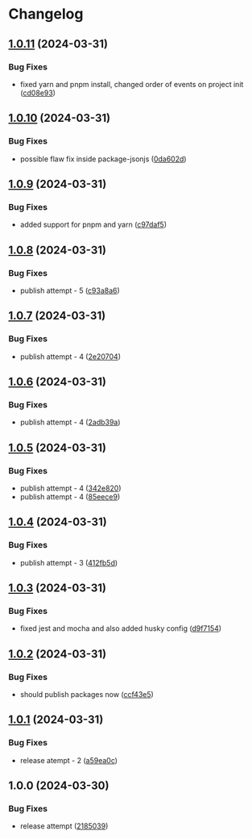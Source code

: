 # Changelog

## [1.0.11](https://github.com/templ-project/create/compare/create-v1.0.10...create-v1.0.11) (2024-03-31)


### Bug Fixes

* fixed yarn and pnpm install, changed order of events on project init ([cd08e93](https://github.com/templ-project/create/commit/cd08e934a181b7d1530ef84d7bfca292b162ffe9))

## [1.0.10](https://github.com/templ-project/create/compare/create-v1.0.9...create-v1.0.10) (2024-03-31)


### Bug Fixes

* possible flaw fix inside package-jsonjs ([0da602d](https://github.com/templ-project/create/commit/0da602d7923295d680937dcc0fca839a06ed35d1))

## [1.0.9](https://github.com/templ-project/create/compare/create-v1.0.8...create-v1.0.9) (2024-03-31)


### Bug Fixes

* added support for pnpm and yarn ([c97daf5](https://github.com/templ-project/create/commit/c97daf5daa7f8a522a75aa1fe62a5e1d26ea7842))

## [1.0.8](https://github.com/templ-project/create/compare/create-v1.0.7...create-v1.0.8) (2024-03-31)


### Bug Fixes

* publish attempt - 5 ([c93a8a6](https://github.com/templ-project/create/commit/c93a8a63e67c8c165f051c7b46749fb9fb13ff34))

## [1.0.7](https://github.com/templ-project/create/compare/create-v1.0.6...create-v1.0.7) (2024-03-31)


### Bug Fixes

* publish attempt - 4 ([2e20704](https://github.com/templ-project/create/commit/2e207044d36598409a9d7b51f212904c70fce5ce))

## [1.0.6](https://github.com/templ-project/create/compare/create-v1.0.5...create-v1.0.6) (2024-03-31)


### Bug Fixes

* publish attempt - 4 ([2adb39a](https://github.com/templ-project/create/commit/2adb39a7d250062f588885f791cd974764d8da21))

## [1.0.5](https://github.com/templ-project/create/compare/create-v1.0.4...create-v1.0.5) (2024-03-31)


### Bug Fixes

* publish attempt - 4 ([342e820](https://github.com/templ-project/create/commit/342e82097888b622f4f52e32cad542f7f48f6b7b))
* publish attempt - 4 ([85eece9](https://github.com/templ-project/create/commit/85eece9635d4735c4c8e8ba429ce13fd07428e8e))

## [1.0.4](https://github.com/templ-project/create/compare/create-v1.0.3...create-v1.0.4) (2024-03-31)


### Bug Fixes

* publish attempt - 3 ([412fb5d](https://github.com/templ-project/create/commit/412fb5d7b955a2afa88d54f472a54eb5b4a6dd5a))

## [1.0.3](https://github.com/templ-project/create/compare/create-v1.0.2...create-v1.0.3) (2024-03-31)


### Bug Fixes

* fixed jest and mocha and also added husky config ([d9f7154](https://github.com/templ-project/create/commit/d9f7154d7b1bc8f92a090b939b8aa4acd97536cb))

## [1.0.2](https://github.com/templ-project/create/compare/create-v1.0.1...create-v1.0.2) (2024-03-31)


### Bug Fixes

* should publish packages now ([ccf43e5](https://github.com/templ-project/create/commit/ccf43e5a436d09eb346bdd5b2f2db28c0075efbc))

## [1.0.1](https://github.com/templ-project/create/compare/create-v1.0.0...create-v1.0.1) (2024-03-31)


### Bug Fixes

* release atempt - 2 ([a59ea0c](https://github.com/templ-project/create/commit/a59ea0c6b9c11a2d109f454f9209a4fd3c03fbe1))

## 1.0.0 (2024-03-30)


### Bug Fixes

* release attempt ([2185039](https://github.com/templ-project/create/commit/21850397fc974c31712acf5857c003afb9d794a5))
